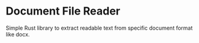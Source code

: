 Document File Reader
=======================

Simple Rust library to extract readable text from specific document format like docx.



 